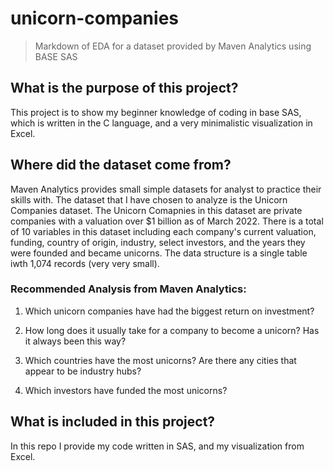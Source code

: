 # unicorn-companies
> Markdown of EDA for a dataset provided by Maven Analytics using BASE SAS

## What is the purpose of this project? 
This project is to show my beginner knowledge of coding in base SAS, which is written in the C language, and a very minimalistic visualization in Excel.

## Where did the dataset come from?
Maven Analytics provides small simple datasets for analyst to practice their skills with. The dataset that I have chosen to analyze is the Unicorn Companies dataset. The Unicorn Comapnies in this dataset are private companies with a valuation over $1 billion as of March 2022. There is a total of 10 variables in this dataset including each company's current valuation, funding, country of origin, industry, select investors, and the years they were founded and became unicorns. The data structure is a single table iwth 1,074 records (very very small).

### Recommended Analysis from Maven Analytics:
1. Which unicorn companies have had the biggest return on investment?

2. How long does it usually take for a company to become a unicorn? Has it always been this way?

3. Which countries have the most unicorns? Are there any cities that appear to be industry hubs?

4. Which investors have funded the most unicorns?


## What is included in this project?
In this repo I provide my code written in SAS, and my visualization from Excel.
